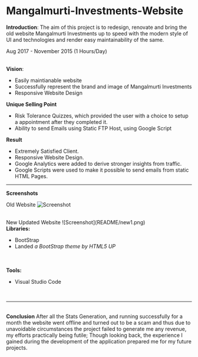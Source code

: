 # Mangalmurti-Investments-Website

<b>Introduction</b>:
The aim of this project is to redesign, renovate and bring the old website Mangalmurti Investments up to speed with the modern style of UI and technologies and render easy maintainability of the same.

Aug 2017 - November 2015 (1 Hours/Day)
<br><br>

<b>Vision</b>:
<ul>
<li>Easily maintianable website</li>
<li>Successfully represent the brand and image of Mangalmurti Investments</li>
<li>Responsive Website Design</li>
</ul>

<b>Unique Selling Point</b>
<ul>
<li>Risk Tolerance Quizzes, which provided the user with a choice to setup a appointment after they completed it.</li>
<li>Ability to send Emails using Static FTP Host, using Google Script</li>
</ul>


<b>Result</b>
<ul>
<li>Extremely Satisfied Client.</li>
<li>Responsive Website Design.</li>
<li>Google Analytics were added to derive stronger insights from traffic.</li>
<li>Google Scripts were used to make it possible to send emails from static HTML Pages.</li>
</ul>

<hr>
<b>Screenshots</b>

Old Website
![Screenshot](README/new1.png)

<br>
New Updated Website
![Screenshot](README/new1.png)



<br>
<b>Libraries:</b>
<ul>
<li>BootStrap</li>
<li>Landed <i>a BootStrap theme by HTML5 UP</i></li>
</ul>

<br><br>
<b>Tools:</b>
<ul>
<li>Visual Studio Code</li>
</ul>

<br><hr><br>
<b>Conclusion</b>
After all the Stats Generation, and running successfully for a month the website went offline and turned out to be a scam and thus due to unavoidable circumstances the project failed to generate me any revenue, my efforts practically being futile; Though looking back, the experience I gained during the development of the application prepared me for my future projects.

